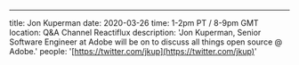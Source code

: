 ---
title: Jon Kuperman
date: 2020-03-26
time: 1-2pm PT / 8-9pm GMT
location: Q&A Channel Reactiflux
description: 'Jon Kuperman, Senior Software Engineer at Adobe will be on to discuss all things open source @ Adobe.'
people: '[https://twitter.com/jkup](https://twitter.com/jkup)'
